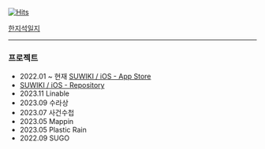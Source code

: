 
[![Hits](https://hits.seeyoufarm.com/api/count/incr/badge.svg?url=https%3A%2F%2Fgithub.com%2Fsozohoy&count_bg=%2379C83D&title_bg=%23555555&icon=&icon_color=%23E7E7E7&title=hits&edge_flat=false)](https://hits.seeyoufarm.com)

[한지석일지](https://bow-frog-cb1.notion.site/3e3a311db3fb4f12a915d0af62392be2?pvs=18)
* * *
### 프로젝트
- 2022.01 ~ 현재
[SUWIKI / iOS - App Store](https://apps.apple.com/kr/app/suwiki/id1615744899)
- [SUWIKI / iOS - Repository](https://github.com/sozohoy/SUWIKI)
- 2023.11 Linable
- 2023.09 수라상
- 2023.07 사건수첩
- 2023.05 Mappin
- 2023.05 Plastic Rain
- 2022.09 SUGO

